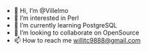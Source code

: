 - 👋 Hi, I’m @Villelmo
- 👀 I’m interested in Perl
- 🌱 I’m currently learning PostgreSQL
- 💞️ I’m looking to collaborate on OpenSource
- 📫 How to reach me willitc9888@gmail.com

<!---
Villelmo/Villelmo is a ✨ special ✨ repository because its `README.md` (this file) appears on your GitHub profile.
You can click the Preview link to take a look at your changes.
--->
